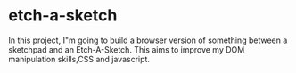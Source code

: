 # etch-a-sketch
In this project, I"m going to build a browser version of something between a sketchpad and an Etch-A-Sketch. 
This aims to improve my DOM manipulation skills,CSS and javascript.